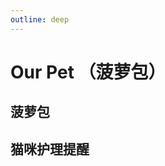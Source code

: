 ```yaml
---
outline: deep
---
```


# Our Pet （菠萝包）

## 菠萝包

<WeightChart 
  :weightData="{
    '2025-07-05': {weight: 892, note: '第一次称重'},
    '2025-07-12': {weight: 1065, note: '菠萝包第一次去看病（拉尿会叫，经常舔舐屁股，疑似不舒服），\n做了B超和采血（检查出膀胱有结晶，以及疑似增生）'},
    '2025-07-19': {weight: 1134, note: ''},
    '2025-07-26': {weight: 1355, note: ''},
    '2025-08-01': {weight: 1235, note: '菠萝包呕吐后第二次去看病打针，体重还是在下降'},
    '2025-08-03': {weight: 1355, note: ''},
    '2025-08-09': {weight: 1566, note: '第一针猫三联'},
    '2025-08-16': {weight: 1715, note: '第二针猫三联'},
    '2025-08-23': {weight: 1868, note: '这娃保存增肥速度嘞'},
    '2025-08-30': {weight: 2028, note: '今天去平乐玩回来发现这家伙又长了'},
    '2025-09-07': {weight: 2145, note: '菠萝包最后第三针打完啦'}
  }"
  title="菠萝包体重变化"
  unit="g"
  lineColor="#FF6B9D"
  :showArea="true"
  height="350px"
/>

<CatPic  
    :list="[
      'https://ameng000.oss-cn-chengdu.aliyuncs.com/vitepress-blog/22168D13-EF3D-4DB5-96F1-25C0636D9639-49623-0000431AA2D4D38D.JPG',
      'https://ameng000.oss-cn-chengdu.aliyuncs.com/vitepress-blog/332c2b92627b053f3e7db21e7a0b9a19.JPG',
      'https://ameng000.oss-cn-chengdu.aliyuncs.com/vitepress-blog/b10147f3ee634c12ae1579fa8c6f6398.JPG',
      'https://ameng000.oss-cn-chengdu.aliyuncs.com/vitepress-blog/IMG_5145.jpeg',
      'https://ameng000.oss-cn-chengdu.aliyuncs.com/vitepress-blog/IMG_5286.jpeg',
      'https://ameng000.oss-cn-chengdu.aliyuncs.com/vitepress-blog/IMG_5465.jpeg',
      'https://ameng000.oss-cn-chengdu.aliyuncs.com/vitepress-blog/IMG_1291.jpeg',
      'https://ameng000.oss-cn-chengdu.aliyuncs.com/vitepress-blog/IMG_4645.jpeg',
      'https://ameng000.oss-cn-chengdu.aliyuncs.com/vitepress-blog/IMG_4971.jpeg'
    ]"
    :height="'500px'"
    :auto-play="true"
    :auto-play-interval="3000"
    :show-counter="true"
  />


## 猫咪护理提醒

<CatReminderCalendar />